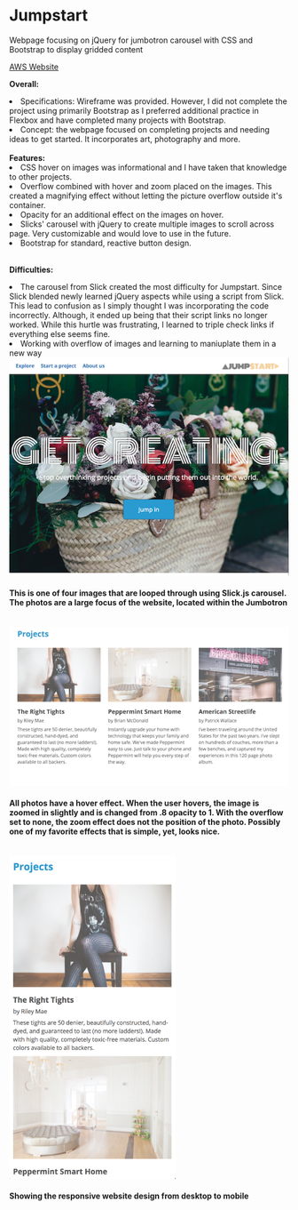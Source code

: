 # Jumpstart
Webpage focusing on jQuery for jumbotron carousel with CSS and Bootstrap to display gridded content

<a target="_blank" rel="noopener noreferrer"  href="https://d3izyhvt2yix49.cloudfront.net/">AWS Website</a>

<b>Overall:</b>
  <li>Specifications: Wireframe was provided. However, I did not complete the project using primarily Bootstrap as I preferred additional practice in Flexbox and have completed many projects with Bootstrap.</li>
  <li>Concept: the webpage focused on completing projects and needing ideas to get started. It incorporates art, photography and more.</li>

<br/>
<b>Features:</b>
  <li>CSS hover on images was informational and I have taken that knowledge to other projects.</li>
  <li>Overflow combined with hover and zoom placed on the images. This created a magnifying effect without letting the picture overflow outside it's container.</li>
  <li>Opacity for an additional effect on the images on hover.</li>
  <li>Slicks' carousel with jQuery to create multiple images to scroll across page. Very customizable and would love to use in the future.</li>
  <li>Bootstrap for standard, reactive button design.</li>

<br/>

<b>Difficulties:</b>
  <li>The carousel from Slick created the most difficulty for Jumpstart. Since Slick blended newly learned jQuery aspects while using a script from Slick. This lead to confusion as I simply thought I was incorporating the code incorrectly. Although, it ended up being that their script links no longer worked. While this hurtle was frustrating, I learned to triple check links if everything else seems fine. </li>
  <li>Working with overflow of images and learning to maniuplate them in a new way</li>



  <img src="resources/images/jumpstartmainphoto.png" src="photo of flowers"/>
  <h4>This is one of four images that are looped through using Slick.js carousel. The photos are a large focus of the website, located within the Jumbotron</h4>
  <br />
  <img src="resources/images/projectsdesktop.png" src="three projects with photos aand descriptions"/>
  <h4>All photos have a hover effect. When the user hovers, the image is zoomed in slightly and is changed from .8 opacity to 1. With the overflow set to none, the zoom effect does not the position of the photo. Possibly one of my favorite effects that is simple, yet, looks nice.</h4>
  <br />
  <img width="300" src="resources/images/projectsmobile.png" src="one project on mobile version" />
  <h4>Showing the responsive website design from desktop to mobile</h4>
